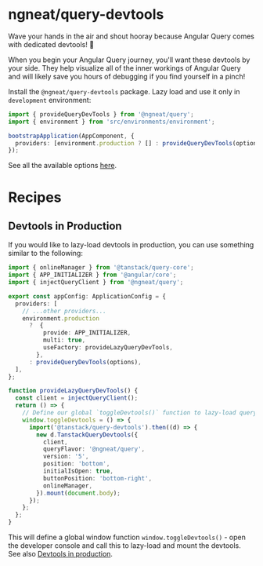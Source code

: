 # ngneat/query-devtools

Wave your hands in the air and shout hooray because Angular Query comes with dedicated devtools! 🥳

When you begin your Angular Query journey, you'll want these devtools by your side. They help visualize all of the inner workings of Angular Query and will likely save you hours of debugging if you find yourself in a pinch!

Install the `@ngneat/query-devtools` package. Lazy load and use it only in `development` environment:

```ts
import { provideQueryDevTools } from '@ngneat/query';
import { environment } from 'src/environments/environment';

bootstrapApplication(AppComponent, {
  providers: [environment.production ? [] : provideQueryDevTools(options)],
});
```

See all the available options [here](https://tanstack.com/query/v5/docs/react/devtools#options).

# Recipes

## Devtools in Production

If you would like to lazy-load devtools in production, you can use something similar to the following:

```ts
import { onlineManager } from '@tanstack/query-core';
import { APP_INITIALIZER } from '@angular/core';
import { injectQueryClient } from '@ngneat/query';

export const appConfig: ApplicationConfig = {
  providers: [
    // ...other providers...
    environment.production
      ?  {
          provide: APP_INITIALIZER,
          multi: true,
          useFactory: provideLazyQueryDevTools,
        },
      : provideQueryDevTools(options),
  ],
};

function provideLazyQueryDevTools() {
  const client = injectQueryClient();
  return () => {
    // Define our global `toggleDevtools()` function to lazy-load query devtools
    window.toggleDevtools = () => {
      import('@tanstack/query-devtools').then((d) => {
        new d.TanstackQueryDevtools({
          client,
          queryFlavor: '@ngneat/query',
          version: '5',
          position: 'bottom',
          initialIsOpen: true,
          buttonPosition: 'bottom-right',
          onlineManager,
        }).mount(document.body);
      });
    };
  };
}
```

This will define a global window function `window.toggleDevtools()` - open the developer console and call this to lazy-load and mount the devtools.
See also [Devtools in production](https://tanstack.com/query/v4/docs/react/devtools#devtools-in-production).
